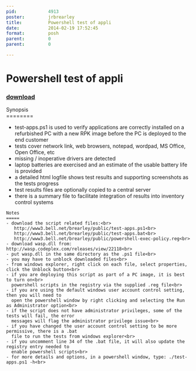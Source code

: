```yaml
---
pid:            4913
poster:         jrbrearley
title:          Powershell test of appli
date:           2014-02-19 17:52:45
format:         posh
parent:         0
parent:         0

---
```


# Powershell test of appli

### [download](4913.ps1)

Synopsis<br>
========<br>
- test-apps.ps1 is used to verify applications are correctly installed on a refurbished PC
  with a new RPK image before the PC is deployed to the end customer<br>
- tests cover network link, web browsers, notepad, wordpad, MS Office, Open Office, etc<br>
- missing / inoperative drivers are detected<br>
- laptop batteries are exercised and an estimate of the usable battery life is provided<br>
- a detailed html logfile shows test results and supporting screenshots as the tests progress<br>
- test results files are optionally copied to a central server<br>
- there is a summary file to facilitate integration of results into inventory control systems<br>


```posh
Notes
=====
- download the script related files:<br>
   http://www3.bell.net/brearley/public/test-apps.ps1<br>
   http://www3.bell.net/brearley/public/test-apps.bat<br>
   http://www3.bell.net/brearley/public/powershell-exec-policy.reg<br>
- download wasp.dll from: http://wasp.codeplex.com/releases/view/22118<br>
- put wasp.dll in the same directory as the .ps1 file<br>
- you may have to unblock downloaded files<br>
- from windows explorer, right click on each file, select properties, click the Unblock button<br>
- if you are deploying this script as part of a PC image, it is best to turn on<br>
  powershell scripts in the registry via the supplied .reg file<br>
- if you are using the default windows user account control setting, then you will need to
  open the powershell window by right clicking and selecting the Run as Administrator option<br>
- if the script does not have administrator privileges, some of the tests will fail, the error
  messages will flag the administrator privilege issue<br>
- if you have changed the user account control setting to be more permissive, there is a .bat
  file to run the tests from windows explorer<br>
- if you uncomment line 34 of the .bat file, it will also update the registry entry needed to
  enable powershell scripts<br>
- for more details and options, in a powershell window, type: ./test-apps.ps1 -h<br>


```
